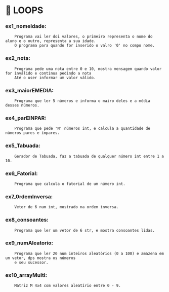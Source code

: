 # 📌 LOOPS

### ex1_nomeIdade: 
        Programa vai ler doi valores, o primeiro representa o nome do aluno e o outro, representa a sua idade.
        O programa para quando for inserido o valro '0' no compo nome.

### ex2_nota:
        Programa pede uma nota entre 0 e 10, mostra mensagem quando valor for inválido e continua pedindo a nota
        Até o user informar um valor válido.

### ex3_maiorEMEDIA:
        Programa que ler 5 números e informa o mairo deles e a média desses números.

### ex4_parEINPAR:
        Programa que pede 'N' números int, e calcula a quantidade de números pares e ímpares.

### ex5_Tabuada:
        Gerador de Tabuada, faz a tabuada de qualquer número int entre 1 a 10.

### ex6_Fatorial:
        Programa que calcula o fatorial de um número int.

### ex7_0rdemInversa:
        Vetor de 6 num int, mostrado na ordem inversa.

### ex8_consoantes:
        Programa que ler um vetor de 6 str, e mostra consoantes lidas.

### ex9_numAleatorio:
        Programa que ler 20 num inteiros aleatórios (0 a 100) e amazena em um vetor, dps mostra os números
        e seu sucessor.
         
### ex10_arrayMulti:
        Matriz M 4x4 com valores aleatírio entre 0 - 9.